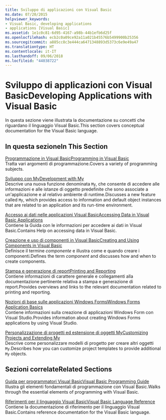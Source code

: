 ```yaml
---
title: Sviluppo di applicazioni con Visual Basic
ms.date: 07/20/2015
helpviewer_keywords:
- Visual Basic, developing applications
- applications [Visual Basic]
ms.assetid: 1e1c0c81-6d95-4167-a98b-44b1efb6d25f
ms.openlocfilehash: ecb2c0a09ce92a11a021b45576b5499900b25356
ms.sourcegitcommit: a885cc8c3e444ca6471348893d5373c6e9e49a47
ms.translationtype: HT
ms.contentlocale: it-IT
ms.lasthandoff: 09/06/2018
ms.locfileid: "44038722"
---
```

# <a name="developing-applications-with-visual-basic"></a><span data-ttu-id="bb612-102">Sviluppo di applicazioni con Visual Basic</span><span class="sxs-lookup"><span data-stu-id="bb612-102">Developing Applications with Visual Basic</span></span>
<span data-ttu-id="bb612-103">In questa sezione viene illustrata la documentazione su concetti che riguardano il linguaggio Visual Basic.</span><span class="sxs-lookup"><span data-stu-id="bb612-103">This section covers conceptual documentation for the Visual Basic language.</span></span>  
  
## <a name="in-this-section"></a><span data-ttu-id="bb612-104">In questa sezione</span><span class="sxs-lookup"><span data-stu-id="bb612-104">In This Section</span></span>  
 [<span data-ttu-id="bb612-105">Programmazione in Visual Basic</span><span class="sxs-lookup"><span data-stu-id="bb612-105">Programming in Visual Basic</span></span>](../../visual-basic/developing-apps/programming/index.md)  
 <span data-ttu-id="bb612-106">Tratta vari argomenti di programmazione.</span><span class="sxs-lookup"><span data-stu-id="bb612-106">Covers a variety of programming subjects.</span></span>  
  
 [<span data-ttu-id="bb612-107">Sviluppo con My</span><span class="sxs-lookup"><span data-stu-id="bb612-107">Development with My</span></span>](../../visual-basic/developing-apps/development-with-my/index.md)  
 <span data-ttu-id="bb612-108">Descrive una nuova funzione denominata `My`, che consente di accedere alle informazioni e alle istanze di oggetto predefinite che sono associate a un'applicazione e al relativo ambiente di runtime.</span><span class="sxs-lookup"><span data-stu-id="bb612-108">Discusses a new feature called `My`, which provides access to information and default object instances that are related to an application and its run-time environment.</span></span>  
  
 [<span data-ttu-id="bb612-109">Accesso ai dati nelle applicazioni Visual Basic</span><span class="sxs-lookup"><span data-stu-id="bb612-109">Accessing Data in Visual Basic Applications</span></span>](../../visual-basic/developing-apps/accessing-data.md)  
 <span data-ttu-id="bb612-110">Contiene la Guida con le informazioni per accedere ai dati in Visual Basic.</span><span class="sxs-lookup"><span data-stu-id="bb612-110">Contains Help on accessing data in Visual Basic.</span></span>  
  
 [<span data-ttu-id="bb612-111">Creazione e uso di componenti in Visual Basic</span><span class="sxs-lookup"><span data-stu-id="bb612-111">Creating and Using Components in Visual Basic</span></span>](../../visual-basic/developing-apps/creating-and-using-components.md)  
 <span data-ttu-id="bb612-112">Definisce il termine *componente* e illustra come e quando creare i componenti.</span><span class="sxs-lookup"><span data-stu-id="bb612-112">Defines the term *component* and discusses how and when to create components.</span></span>  
  
 [<span data-ttu-id="bb612-113">Stampa e generazione di report</span><span class="sxs-lookup"><span data-stu-id="bb612-113">Printing and Reporting</span></span>](../../visual-basic/developing-apps/printing/index.md)  
 <span data-ttu-id="bb612-114">Contiene informazioni di carattere generale e collegamenti alla documentazione pertinente relativa a stampa e generazione di report.</span><span class="sxs-lookup"><span data-stu-id="bb612-114">Provides overviews and links to the relevant documentation related to printing and reporting.</span></span>  
  
 [<span data-ttu-id="bb612-115">Nozioni di base sulle applicazioni Windows Forms</span><span class="sxs-lookup"><span data-stu-id="bb612-115">Windows Forms Application Basics</span></span>](../../visual-basic/developing-apps/windows-forms/index.md)  
 <span data-ttu-id="bb612-116">Contiene informazioni sulla creazione di applicazioni Windows Form con Visual Studio.</span><span class="sxs-lookup"><span data-stu-id="bb612-116">Provides information about creating Windows Forms applications by using Visual Studio.</span></span>  
  
 [<span data-ttu-id="bb612-117">Personalizzazione di progetti ed estensione di oggetti My</span><span class="sxs-lookup"><span data-stu-id="bb612-117">Customizing Projects and Extending My</span></span>](../../visual-basic/developing-apps/customizing-extending-my/index.md)  
 <span data-ttu-id="bb612-118">Descrive come personalizzare modelli di progetto per creare altri oggetti `My`.</span><span class="sxs-lookup"><span data-stu-id="bb612-118">Describes how you can customize project templates to provide additional `My` objects.</span></span>  
  
## <a name="related-sections"></a><span data-ttu-id="bb612-119">Sezioni correlate</span><span class="sxs-lookup"><span data-stu-id="bb612-119">Related Sections</span></span>  
 [<span data-ttu-id="bb612-120">Guida per programmatori Visual Basic</span><span class="sxs-lookup"><span data-stu-id="bb612-120">Visual Basic Programming Guide</span></span>](../../visual-basic/programming-guide/index.md)  
 <span data-ttu-id="bb612-121">Illustra gli elementi fondamentali di programmazione con Visual Basic.</span><span class="sxs-lookup"><span data-stu-id="bb612-121">Walks through the essential elements of programming with Visual Basic.</span></span>  
  
 [<span data-ttu-id="bb612-122">Riferimenti per il linguaggio Visual Basic</span><span class="sxs-lookup"><span data-stu-id="bb612-122">Visual Basic Language Reference</span></span>](../../visual-basic/language-reference/index.md)  
 <span data-ttu-id="bb612-123">Contiene la documentazione di riferimento per il linguaggio Visual Basic.</span><span class="sxs-lookup"><span data-stu-id="bb612-123">Contains reference documentation for the Visual Basic language.</span></span>
